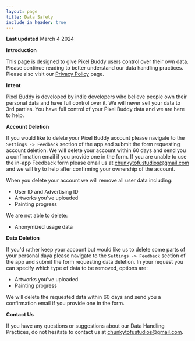 ```yaml
---
layout: page
title: Data Safety
include_in_header: true
---
```


**Last updated**
March 4 2024

**Introduction**

This page is designed to give Pixel Buddy users control over their own data. Please continue reading to better understand our data handling practices. Please also visit our [Privacy Policy](https://chunkytofustudios.com/pixel-buddy/privacy-policy/) page.

**Intent**

Pixel Buddy is developed by indie developers who believe people own their personal data and have full control over it. We will never sell your data to 3rd parties. You have full control of your Pixel Buddy data and we are here to help.

**Account Deletion**

If you would like to delete your Pixel Buddy account please navigate to the `Settings -> Feedback` section of the app and submit the form requesting account deletion. We will delete your account within 60 days and send you a confirmation email if you provide one in the form. If you are unable to use the in-app Feedback form please email us at chunkytofustudios@gmail.com and we will try to help after confirming your ownership of the account.

When you delete your account we will remove all user data including:

* User ID and Advertising ID
* Artworks you've uploaded
* Painting progress

We are not able to delete:

* Anonymized usage data

**Data Deletion**

If you'd rather keep your account but would like us to delete some parts of your personal daya please navigate to the `Settings -> Feedback` section of the app and submit the form requesting data deletion. In your request you can specify which type of data to be removed, options are:

* Artworks you've uploaded
* Painting progress

We will delete the requested data within 60 days and send you a confirmation email if you provide one in the form.

**Contact Us**

If you have any questions or suggestions about our Data Handling Practices, do not hesitate to contact us at chunkytofustudios@gmail.com.
